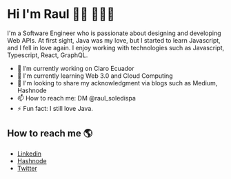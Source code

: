 # Hi I'm Raul 🤙🏽 👨🏽‍💻

I'm a Software Engineer who is passionate about designing and developing Web APIs. At first sight, Java was my love, but I started to learn Javascript, and I fell in love again. I enjoy working with technologies such as Javascript, Typescript, React, GraphQL.


- 🔭 I’m currently working on Claro Ecuador
- 🌱 I'm currently learning Web 3.0 and Cloud Computing
- 🤔 I'm looking to share my acknowledgment via blogs such as Medium, Hashnode
- 📫 How to reach me: DM @raul_soledispa
- ⚡ Fun fact: I still love Java.

## How to reach me 🌎
- [Linkedin](https://www.linkedin.com/in/soledisparaul/)
- [Hashnode](https://hashnode.com/@raulsoledispa)
- [Twitter](https://twitter.com/raul_soledispa)
